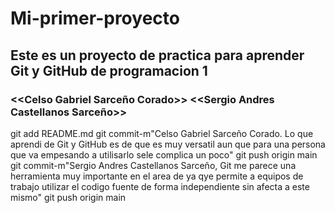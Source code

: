 # Mi-primer-proyecto
## Este es un proyecto de practica para aprender Git y GitHub de programacion 1
### <<Celso Gabriel Sarceño Corado>> <<Sergio Andres Castellanos Sarceño>>
git add README.md
git commit-m"Celso Gabriel Sarceño Corado. Lo que aprendi de Git y GitHub es de que es muy versatil aun que para una persona que va empesando a utilisarlo sele complica un poco"
git push origin main
git commit-m"Sergio Andres Castellanos Sarceño, Git me parece una herramienta muy importante en el area de ya qye permite a equipos de trabajo utilizar el codigo fuente de forma independiente sin afecta a este mismo"
git push origin main
